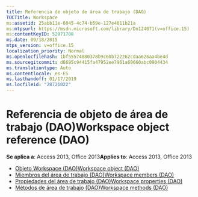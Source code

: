```yaml
---
title: Referencia de objeto de área de trabajo (DAO)
TOCTitle: Workspace
ms:assetid: 25abb11e-6045-4c74-b59e-127e4011b21a
ms:mtpsurl: https://msdn.microsoft.com/library/Dn124071(v=office.15)
ms:contentKeyID: 52071708
ms.date: 09/18/2015
mtps_version: v=office.15
localization_priority: Normal
ms.openlocfilehash: 1bf55574880378b9c60b722262cdaa626aa4be4d
ms.sourcegitcommit: d6695c94415fa47952ee7961a69660abc0904434
ms.translationtype: Auto
ms.contentlocale: es-ES
ms.lasthandoff: 01/17/2019
ms.locfileid: "28721022"
---
```

# <a name="workspace-object-reference-dao"></a><span data-ttu-id="99a3f-102">Referencia de objeto de área de trabajo (DAO)</span><span class="sxs-lookup"><span data-stu-id="99a3f-102">Workspace object reference (DAO)</span></span>

<span data-ttu-id="99a3f-103">**Se aplica a**: Access 2013, Office 2013</span><span class="sxs-lookup"><span data-stu-id="99a3f-103">**Applies to**: Access 2013, Office 2013</span></span>

- [<span data-ttu-id="99a3f-104">Objeto Workspace (DAO)</span><span class="sxs-lookup"><span data-stu-id="99a3f-104">Workspace object (DAO)</span></span>](workspace-object-dao.md)
- [<span data-ttu-id="99a3f-105">Miembros del área de trabajo (DAO)</span><span class="sxs-lookup"><span data-stu-id="99a3f-105">Workspace members (DAO)</span></span>](workspace-members-dao.md)
- [<span data-ttu-id="99a3f-106">Propiedades del área de trabajo (DAO)</span><span class="sxs-lookup"><span data-stu-id="99a3f-106">Workspace properties (DAO)</span></span>](workspace-properties-dao.md)
- [<span data-ttu-id="99a3f-107">Métodos de área de trabajo (DAO)</span><span class="sxs-lookup"><span data-stu-id="99a3f-107">Workspace methods (DAO)</span></span>](workspace-methods-dao.md)

